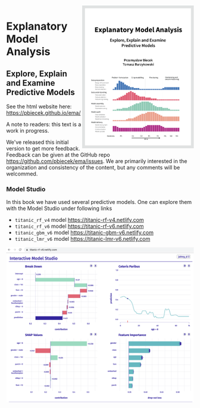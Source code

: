 <img width="300" align="right" src="figure/front.png">

# Explanatory Model Analysis

## Explore, Explain and Examine Predictive Models

See the html website here: https://pbiecek.github.io/ema/

A note to readers: this text is a work in progress. 

We've released this initial version to get more feedback. Feedback can be given at the GitHub repo https://github.com/pbiecek/ema/issues. We are primarily interested in the organization and consistency of the content, but any comments will be welcommed.


### Model Studio

In this book we have used several predictive models. One can explore them with the Model Studio under following links

* `titanic_rf_v4` model https://titanic-rf-v4.netlify.com
* `titanic_rf_v6` model https://titanic-rf-v6.netlify.com
* `titanic_gbm_v6` model https://titanic-gbm-v6.netlify.com
* `titanic_lmr_v6` model https://titanic-lmr-v6.netlify.com

![figure/titanic_rf_v6.png](figure/titanic_rf_v6.png)

